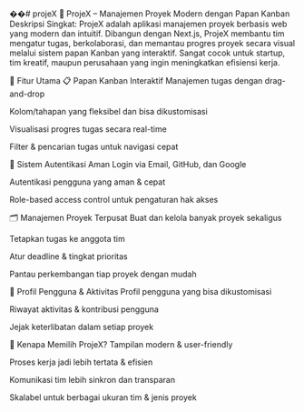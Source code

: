 ��#   p r o j e X 
 
 🧠 ProjeX – Manajemen Proyek Modern dengan Papan Kanban
Deskripsi Singkat:
ProjeX adalah aplikasi manajemen proyek berbasis web yang modern dan intuitif. Dibangun dengan Next.js, ProjeX membantu tim mengatur tugas, berkolaborasi, dan memantau progres proyek secara visual melalui sistem papan Kanban yang interaktif. Sangat cocok untuk startup, tim kreatif, maupun perusahaan yang ingin meningkatkan efisiensi kerja.

🚀 Fitur Utama
📋 Papan Kanban Interaktif
Manajemen tugas dengan drag-and-drop

Kolom/tahapan yang fleksibel dan bisa dikustomisasi

Visualisasi progres tugas secara real-time

Filter & pencarian tugas untuk navigasi cepat

🔐 Sistem Autentikasi Aman
Login via Email, GitHub, dan Google

Autentikasi pengguna yang aman & cepat

Role-based access control untuk pengaturan hak akses

🗂️ Manajemen Proyek Terpusat
Buat dan kelola banyak proyek sekaligus

Tetapkan tugas ke anggota tim

Atur deadline & tingkat prioritas

Pantau perkembangan tiap proyek dengan mudah

👤 Profil Pengguna & Aktivitas
Profil pengguna yang bisa dikustomisasi

Riwayat aktivitas & kontribusi pengguna

Jejak keterlibatan dalam setiap proyek

🎯 Kenapa Memilih ProjeX?
Tampilan modern & user-friendly

Proses kerja jadi lebih tertata & efisien

Komunikasi tim lebih sinkron dan transparan

Skalabel untuk berbagai ukuran tim & jenis proyek

